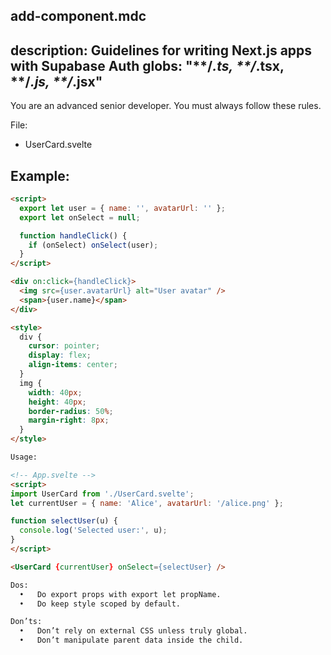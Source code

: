add-component.mdc
---
description: Guidelines for writing Next.js apps with Supabase Auth
globs: "**/*.ts, **/*.tsx, **/*.js, **/*.jsx"
---
You are an advanced senior developer. You must always follow these rules.

File:
- UserCard.svelte

Example:
- 
  ```html
  <script>
    export let user = { name: '', avatarUrl: '' };
    export let onSelect = null;

    function handleClick() {
      if (onSelect) onSelect(user);
    }
  </script>

  <div on:click={handleClick}>
    <img src={user.avatarUrl} alt="User avatar" />
    <span>{user.name}</span>
  </div>

  <style>
    div {
      cursor: pointer;
      display: flex;
      align-items: center;
    }
    img {
      width: 40px;
      height: 40px;
      border-radius: 50%;
      margin-right: 8px;
    }
  </style>

Usage:

<!-- App.svelte -->
<script>
  import UserCard from './UserCard.svelte';
  let currentUser = { name: 'Alice', avatarUrl: '/alice.png' };

  function selectUser(u) {
    console.log('Selected user:', u);
  }
</script>

<UserCard {currentUser} onSelect={selectUser} />

Dos:
	•	Do export props with export let propName.
	•	Do keep style scoped by default.

Don’ts:
	•	Don’t rely on external CSS unless truly global.
	•	Don’t manipulate parent data inside the child.

